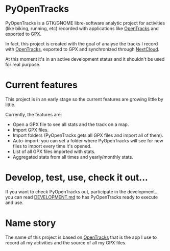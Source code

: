 # PyOpenTracks
PyOpenTracks is a GTK/GNOME libre-software analytic project for activities (like biking, running, etc) recorded with applications like [OpenTracks](https://github.com/OpenTracksApp/OpenTracks) and exported to GPX.

In fact, this project is created with the goal of analyse the tracks I record with [OpenTracks](https://github.com/OpenTracksApp/OpenTracks), exported to GPX and synchronized through [NextCloud](https://nextcloud.com/).

At this moment it's in an active development status and it shouldn't be used for real purpose.

# Current features
This project is in an early stage so the current features are growing little by little.

Currently, the features are:
- Open a GPX file to see all stats and the track on a map.
- Import GPX files.
- Import folders (PyOpenTracks gets all GPX files and import all of them).
- Auto-import: you can set a folder where PyOpenTracks will see for new files to import every time it's opened.
- List of all GPX files imported with stats.
- Aggregated stats from all times and yearly/monthly stats.

# Develop, test, use, check it out...
If you want to check PyOpenTracks out, participate in the development... you can read [DEVELOPMENT.md](DEVELOPMENT.md) to has PyOpenTracks ready to execute and use.

# Name story
The name of this project is based on [OpenTracks](https://github.com/OpenTracksApp/OpenTracks) that is the app I use to record all my activities and the source of all my GPX files.
